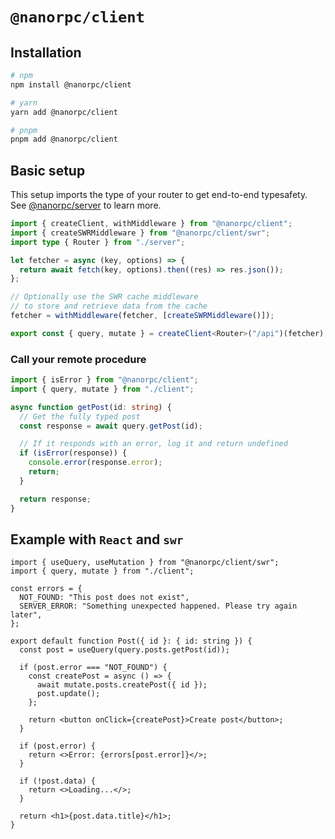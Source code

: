# `@nanorpc/client`

## Installation

```bash
# npm
npm install @nanorpc/client

# yarn
yarn add @nanorpc/client

# pnpm
pnpm add @nanorpc/client
```

## Basic setup

This setup imports the type of your router to get end-to-end typesafety. See [@nanorpc/server](https://github.com/mrvase/nanorpc/tree/main/packages/server) to learn more.

```ts
import { createClient, withMiddleware } from "@nanorpc/client";
import { createSWRMiddleware } from "@nanorpc/client/swr";
import type { Router } from "./server";

let fetcher = async (key, options) => {
  return await fetch(key, options).then((res) => res.json());
};

// Optionally use the SWR cache middleware
// to store and retrieve data from the cache
fetcher = withMiddleware(fetcher, [createSWRMiddleware()]);

export const { query, mutate } = createClient<Router>("/api")(fetcher);
```

### Call your remote procedure

```ts
import { isError } from "@nanorpc/client";
import { query, mutate } from "./client";

async function getPost(id: string) {
  // Get the fully typed post
  const response = await query.getPost(id);

  // If it responds with an error, log it and return undefined
  if (isError(response)) {
    console.error(response.error);
    return;
  }

  return response;
}
```

## Example with `React` and `swr`

```tsx
import { useQuery, useMutation } from "@nanorpc/client/swr";
import { query, mutate } from "./client";

const errors = {
  NOT_FOUND: "This post does not exist",
  SERVER_ERROR: "Something unexpected happened. Please try again later",
};

export default function Post({ id }: { id: string }) {
  const post = useQuery(query.posts.getPost(id));

  if (post.error === "NOT_FOUND") {
    const createPost = async () => {
      await mutate.posts.createPost({ id });
      post.update();
    };

    return <button onClick={createPost}>Create post</button>;
  }

  if (post.error) {
    return <>Error: {errors[post.error]}</>;
  }

  if (!post.data) {
    return <>Loading...</>;
  }

  return <h1>{post.data.title}</h1>;
}
```
